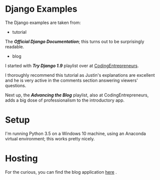 # Django Examples

The Django examples are taken from:

+ tutorial

The ***Official Django Documentation***; this turns out to be surprisingly readable.

+ blog

I started with ***Try Django 1.9*** playlist over at [CodingEntrepreneurs](https://www.youtube.com/user/CodingEntrepreneurs). 
 
I thoroughly recommend this tutorial as Justin's explanations are excellent and he is very active in the comments section answering viewers' questions.

Next up, the ***Advancing the Blog*** playlist, also at CodingEntrepreneurs, adds a big dose of professionalism to the introductory app.

# Setup

I'm running Python 3.5 on a Windows 10 machine, using an Anaconda virtual environment; this works pretty nicely.

# Hosting

For the curious, you can find the blog application [here](http://blogscot.pythonanywhere.com/) .